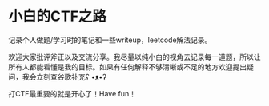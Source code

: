 # 小白的CTF之路

记录个人做题/学习时的笔记和一些writeup，leetcode解法记录。

欢迎大家批评斧正以及交流分享。我尽量以纯小白的视角去记录每一道题，所以让所有人都能看懂是我的目标。如果有任何解释不够清晰或不足的地方欢迎提出疑问，我会立刻查谷歌补充ʕ •ᴥ•ʔ

打CTF最重要的就是开心了！Have fun！
